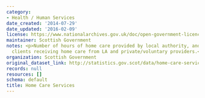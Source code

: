```yaml
---
category:
- Health / Human Services
date_created: '2014-07-29'
date_updated: '2016-02-09'
license: https://www.nationalarchives.gov.uk/doc/open-government-licence/version/3/
maintainer: Scottish Government
notes: <p>Number of hours of home care provided by local authority, and number of
  clients receiving home care from LA and private/voluntary providers.</p>
organization: Scottish Government
original_dataset_link: http://statistics.gov.scot/data/home-care-services
records: null
resources: []
schema: default
title: Home Care Services
---
```

